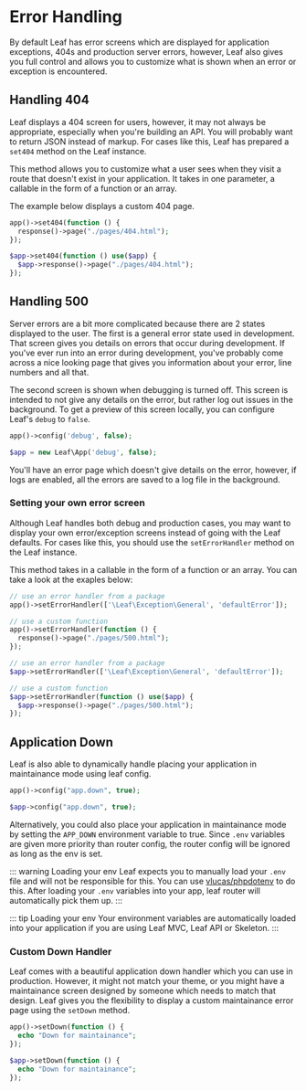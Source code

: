 # Error Handling

<!-- markdownlint-disable no-inline-html -->

<script setup>
import VideoDocs from '/@theme/components/VideoDocs.vue'
</script>

<!-- <VideoDocs
  subject="Watch the error handling guide on youtube"
  description="Learn how to handle errors in your leaf app, during and after development."
  link="https://www.youtube.com/embed/BTcUgeOZLyM"
/> -->

By default Leaf has error screens which are displayed for application exceptions, 404s and production server errors, however, Leaf also gives you full control and allows you to customize what is shown when an error or exception is encountered.

## Handling 404

Leaf displays a 404 screen for users, however, it may not always be appropriate, especially when you're building an API. You will probably want to return JSON instead of markup. For cases like this, Leaf has prepared a `set404` method on the Leaf instance.

This method allows you to customize what a user sees when they visit a route that doesn't exist in your application. It takes in one parameter, a callable in the form of a function or an array.

The example below displays a custom 404 page.

<div class="functional-mode">

```php
app()->set404(function () {
  response()->page("./pages/404.html");
});
```

</div>
<div class="class-mode">

```php
$app->set404(function () use($app) {
  $app->response()->page("./pages/404.html");
});
```

</div>

## Handling 500

Server errors are a bit more complicated because there are 2 states displayed to the user. The first is a general error state used in development. That screen gives you details on errors that occur during development. If you've ever run into an error during development, you've probably come across a nice looking page that gives you information about your error, line numbers and all that.

The second screen is shown when debugging is turned off. This screen is intended to not give any details on the error, but rather log out issues in the background. To get a preview of this screen locally, you can configure Leaf's `debug` to `false`.

<div class="functional-mode">

```php
app()->config('debug', false);
```

</div>
<div class="class-mode">

```php
$app = new Leaf\App('debug', false);
```

</div>

You'll have an error page which doesn't give details on the error, however, if logs are enabled, all the errors are saved to a log file in the background.

### Setting your own error screen

Although Leaf handles both debug and production cases, you may want to display your own error/exception screens instead of going with the Leaf defaults. For cases like this, you should use the `setErrorHandler` method on the Leaf instance.

This method takes in a callable in the form of a function or an array. You can take a look at the exaples below:

<div class="functional-mode">

```php
// use an error handler from a package
app()->setErrorHandler(['\Leaf\Exception\General', 'defaultError']);

// use a custom function
app()->setErrorHandler(function () {
  response()->page("./pages/500.html");
});
```

</div>
<div class="class-mode">

```php
// use an error handler from a package
$app->setErrorHandler(['\Leaf\Exception\General', 'defaultError']);

// use a custom function
$app->setErrorHandler(function () use($app) {
  $app->response()->page("./pages/500.html");
});
```

</div>

## Application Down

Leaf is also able to dynamically handle placing your application in maintainance mode using leaf config.

<div class="functional-mode">

```php
app()->config("app.down", true);
```

</div>
<div class="class-mode">

```php
$app->config("app.down", true);
```

</div>

Alternatively, you could also place your application in maintainance mode by setting the `APP_DOWN` environment variable to true. Since `.env` variables are given more priority than router config, the router config will be ignored as long as the env is set.

::: warning Loading your env
Leaf expects you to manually load your `.env` file and will not be responsible for this. You can use [vlucas/phpdotenv](https://packagist.org/packages/vlucas/phpdotenv) to do this. After loading your `.env` variables into your app, leaf router will automatically pick them up.
:::

::: tip Loading your env
Your environment variables are automatically loaded into your application if you are using Leaf MVC, Leaf API or Skeleton.
:::

### Custom Down Handler

Leaf comes with a beautiful application down handler which you can use in production. However, it might not match your theme, or you might have a maintainance screen designed by someone which needs to match that design. Leaf gives you the flexibility to display a custom maintainance error page using the `setDown` method.

<div class="functional-mode">

```php
app()->setDown(function () {
  echo "Down for maintainance";
});
```

</div>
<div class="class-mode">

```php
$app->setDown(function () {
  echo "Down for maintainance";
});
```

</div>
